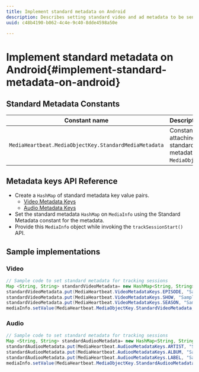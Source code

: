 ```yaml
---
title: Implement standard metadata on Android
description: Describes setting standard video and ad metadata to be sent with tracking calls on Android.
uuid: c48b4190-b062-4c4e-9c40-8dde4598a50e

---
```


# Implement standard metadata on Android{#implement-standard-metadata-on-android}

## Standard Metadata Constants

|  Constant name  | Description&nbsp;&nbsp;  |
|---|---|
|  `MediaHeartbeat.MediaObjectKey.StandardMediaMetadata`  | Constant for attaching standard metadata on `MediaObject`.  |

## Metadata keys API Reference

* Create a `HashMap` of standard metadata key value pairs. 
   * [Video Metadata Keys](https://adobe-marketing-cloud.github.io/media-sdks/reference/android/com/adobe/primetime/va/simple/MediaHeartbeat.VideoMetadataKeys.html)
   * [Audio Metadata Keys](https://adobe-marketing-cloud.github.io/media-sdks/reference/android/com/adobe/primetime/va/simple/MediaHeartbeat.AudioMetadataKeys.html)
* Set the standard metadata `HashMap` on `MediaInfo` using the Standard Metadata constant for the metadata. 
* Provide this `MediaInfo` object while invoking the `trackSessionStart()` API.

## Sample implementations

### Video

```java
// Sample code to set standard metadata for tracking sessions 
Map <String, String> standardVideoMetadata= new HashMap<String, String>(); 
standardVideoMetadata.put(MediaHeartbeat.VideoMetadataKeys.EPISODE, "Sample Episode"); 
standardVideoMetadata.put(MediaHeartbeat.VideoMetadataKeys.SHOW, "Sample Show"); 
standardVideoMetadata.put(MediaHeartbeat.VideoMetadataKeys.SEASON, "Sample Season"); 
mediaInfo.setValue(MediaHeartbeat.MediaObjectKey.StandardVideoMetadata, standardVideoMetadata);
```

### Audio

```java
// Sample code to set standard metadata for tracking sessions 
Map <String, String> standardAudiooMetadata= new HashMap<String, String>(); 
standardAudiooMetadata.put(MediaHeartbeat.AudiooMetadataKeys.ARTIST, "Sample Artist"); 
standardAudiooMetadata.put(MediaHeartbeat.AudiooMetadataKeys.ALBUM, "Sample Album"); 
standardAudiooMetadata.put(MediaHeartbeat.AudiooMetadataKeys.LABEL, "Sample Label"); 
mediaInfo.setValue(MediaHeartbeat.MediaObjectKey.StandardAudiooMetadata, standardAudiooMetadata);
```
